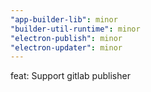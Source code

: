 ```yaml
---
"app-builder-lib": minor
"builder-util-runtime": minor
"electron-publish": minor
"electron-updater": minor
---
```


feat: Support gitlab publisher
